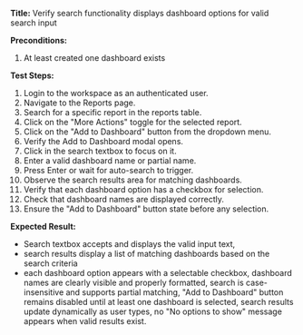 **Title:** Verify search functionality displays dashboard options for valid search input

**Preconditions:**
  1. At least created one dashboard exists 

**Test Steps:**
  1. Login to the workspace as an authenticated user.
  2. Navigate to the Reports page.
  3. Search for a specific report in the reports table.
  4. Click on the "More Actions" toggle for the selected report.
  5. Click on the "Add to Dashboard" button from the dropdown menu.
  6. Verify the Add to Dashboard modal opens.
  7. Click in the search textbox to focus on it.
  8. Enter a valid dashboard name or partial name.
  9. Press Enter or wait for auto-search to trigger.
  10. Observe the search results area for matching dashboards.
  11. Verify that each dashboard option has a checkbox for selection.
  12. Check that dashboard names are displayed correctly.
  13. Ensure the "Add to Dashboard" button state before any selection.

**Expected Result:**
 * Search textbox accepts and displays the valid input text,
 * search results display a list of matching dashboards based on the search criteria
 * each dashboard option appears with a selectable checkbox, dashboard names are clearly visible and properly formatted, search is case-insensitive and supports partial matching, "Add to Dashboard" button remains disabled until at least one dashboard is selected, search results update dynamically as user types, no "No options to show" message appears when valid results exist.

